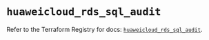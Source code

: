 # `huaweicloud_rds_sql_audit`

Refer to the Terraform Registry for docs: [`huaweicloud_rds_sql_audit`](https://registry.terraform.io/providers/huaweicloud/huaweicloud/1.71.1/docs/resources/rds_sql_audit).
